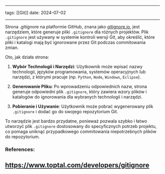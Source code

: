 
--- 
tags: [[Git]]
date: 2024-07-02

---

Strona .gitignore na platformie GitHub, znana jako [gitignore.io](https://www.gitignore.io/), jest narzędziem, które generuje pliki `.gitignore` dla różnych projektów. Plik `.gitignore` jest używany w systemie kontroli wersji Git, aby określić, które pliki i katalogi mają być ignorowane przez Git podczas commitowania zmian.

Oto, jak działa strona:

1. **Wybór Technologii i Narzędzi**: Użytkownik może wpisać nazwy technologii, języków programowania, systemów operacyjnych lub narzędzi, z którymi pracuje (np. `Python`, `Node`, `Windows`, `Eclipse`).
    
2. **Generowanie Pliku**: Po wprowadzeniu odpowiednich nazw, strona generuje odpowiedni plik `.gitignore`, który zawiera wzory plików i katalogów do ignorowania dla wybranych technologii i narzędzi.
    
3. **Pobieranie i Używanie**: Użytkownik może pobrać wygenerowany plik `.gitignore` i dodać go do swojego repozytorium Git.
    

To narzędzie jest bardzo przydatne, ponieważ pozwala szybko i łatwo utworzyć plik `.gitignore` dostosowany do specyficznych potrzeb projektu, co pomaga uniknąć przypadkowego commitowania niepotrzebnych plików do repozytorium.

### References:

https://www.toptal.com/developers/gitignore
---



